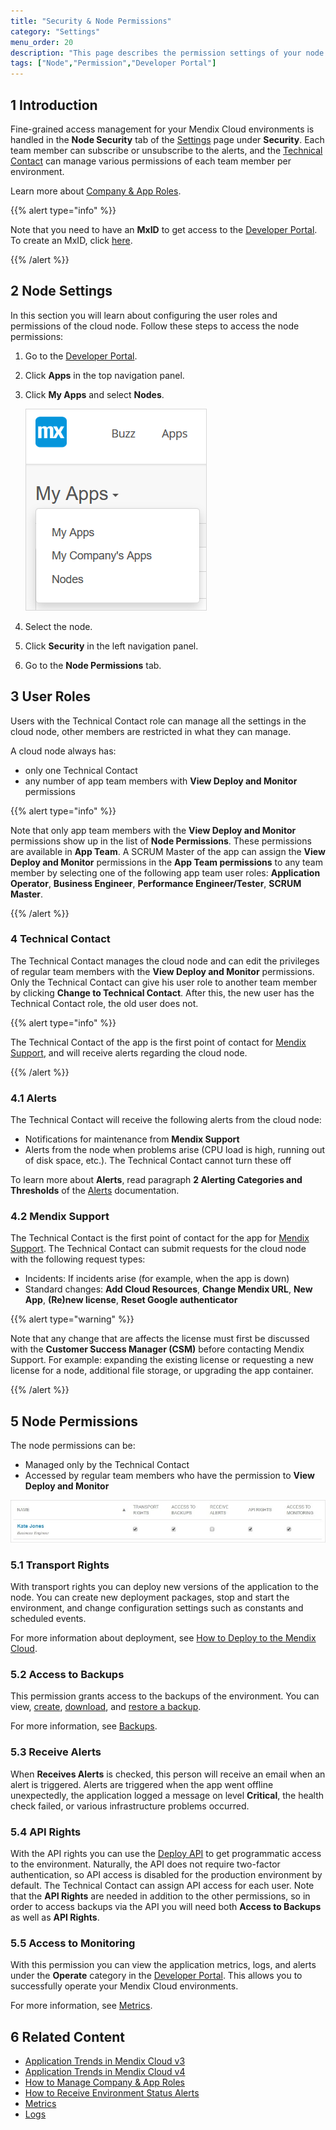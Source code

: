 ```yaml
---
title: "Security & Node Permissions"
category: "Settings"
menu_order: 20
description: "This page describes the permission settings of your node."
tags: ["Node","Permission","Developer Portal"]
---
```


## 1 Introduction

Fine-grained access management for your Mendix Cloud environments is handled in the **Node Security** tab of the [Settings](/developerportal/settings) page under **Security**. Each team member can subscribe or unsubscribe to the alerts, and the [Technical Contact](/developerportal/company-app-roles/technical-contact) can manage various permissions of each team member per environment.

Learn more about [Company & App Roles](/developerportal/company-app-roles/index).

{{% alert type="info" %}}

Note that you need to have an **MxID** to get access to the [Developer Portal](http://home.mendix.com). To create an MxID, click [here](http://www.mendix.com/try-now/?utm_source=documentation&utm_medium=community&utm_campaign=signup).

{{% /alert %}}


## 2 Node Settings

In this section you will learn about configuring the user roles and permissions of the cloud node. Follow these steps to access the node permissions:

1.  Go to the [Developer Portal](http://home.mendix.com).
2.  Click **Apps** in the top navigation panel.
3.  Click **My Apps** and select **Nodes**.

    ![](attachments/myapps.png)

4.  Select the node.
5.  Click **Security** in the left navigation panel.
6.  Go to the **Node Permissions** tab.

## 3 User Roles

Users with the Technical Contact role can manage all the settings in the cloud node, other members are restricted in what they can manage.

A cloud node always has:
* only one Technical Contact
* any number of app team members with **View Deploy and Monitor** permissions

{{% alert type="info" %}}

Note that only app team members with the **View Deploy and Monitor** permissions show up in the list of **Node Permissions**. These permissions are available in **App Team**. A SCRUM Master of the app can assign the **View Deploy and Monitor** permissions in the **App Team permissions** to any team member by selecting one of the following app team user roles: **Application Operator**, **Business Engineer**, **Performance Engineer/Tester**, **SCRUM Master**.

{{% /alert %}}

### 4 Technical Contact

The Technical Contact manages the cloud node and can edit the privileges of regular team members with the **View Deploy and Monitor** permissions. Only the Technical Contact can give his user role to another team member by clicking **Change to Technical Contact**. After this, the new user has the Technical Contact role, the old user does not.

{{% alert type="info" %}}

The Technical Contact of the app is the first point of contact for [Mendix Support](https://support.mendix.com/hc/en-us), and will receive alerts regarding the cloud node.

{{% /alert %}}

### 4.1 Alerts

The Technical Contact will receive the following alerts from the cloud node:

*   Notifications for maintenance from **Mendix Support**
*   Alerts from the node when problems arise (CPU load is high, running out of disk space, etc.). The Technical Contact cannot turn these off

To learn more about **Alerts**, read paragraph **2 Alerting Categories and Thresholds** of the [Alerts](/developerportal/operate/monitoring-application-health) documentation.

### 4.2 Mendix Support

The Technical Contact is the first point of contact for the app for [Mendix Support](https://support.mendix.com/hc/en-us). The Technical Contact can submit requests for the cloud node with the following request types:

*   Incidents: If incidents arise (for example, when the app is down)
*   Standard changes: **Add Cloud Resources**, **Change Mendix URL**, **New App**, **(Re)new license**, **Reset Google authenticator**

{{% alert type="warning" %}}

Note that any change that are affects the license must first be discussed with the **Customer Success Manager (CSM)** before contacting Mendix Support. For example: expanding the existing license or requesting a new license for a node, additional file storage, or upgrading the app container.

{{% /alert %}}

## 5 Node Permissions

The node permissions can be:

* Managed only by the Technical Contact
* Accessed by regular team members who have the permission to **View Deploy and Monitor**

![](attachments/nodepermission.jpg)

### 5.1 Transport Rights

With transport rights you can deploy new versions of the application to the node. You can create new deployment packages, stop and start the environment, and change configuration settings such as constants and scheduled events.

For more information about deployment, see [How to Deploy to the Mendix Cloud](/developerportal/deploy/mendix-cloud-deploy).

### 5.2 Access to Backups

This permission grants access to the backups of the environment. You can view, [create](/developerportal/howto/how-to-create-backup), [download](/developerportal/howto/how-to-download-a-backup), and [restore a backup](/developerportal/howto/how-to-restore-a-backup).

For more information, see [Backups](/developerportal/operate/backups).

### 5.3 Receive Alerts

When **Receives Alerts** is checked, this person will receive an email when an alert is triggered. Alerts are triggered when the app went offline unexpectedly, the application logged a message on level **Critical**, the health check failed, or various infrastructure problems occurred.

### 5.4 API Rights

With the API rights you can use the [Deploy API](/apidocs-mxsdk/apidocs/deploy-api) to get programmatic access to the environment. Naturally, the API does not require two-factor authentication, so API access is disabled for the production environment by default. The Technical Contact can assign API access for each user. Note that the **API Rights** are needed in addition to the other permissions, so in order to access backups via the API you will need both **Access to Backups** as well as **API Rights**.

### 5.5 Access to Monitoring

With this permission you can view the application metrics, logs, and alerts under the **Operate** category in the [Developer Portal](http://home.mendix.com). This allows you to successfully operate your Mendix Cloud environments.

For more information, see [Metrics](/developerportal/operate/metrics).

## 6 Related Content

* [Application Trends in Mendix Cloud v3](/developerportal/operate/trends)
* [Application Trends in Mendix Cloud v4](/developerportal/operate/trends-v4)
* [How to Manage Company & App Roles](/developerportal/company-app-roles/manage-roles)
* [How to Receive Environment Status Alerts](/developerportal/operate/receive-alerts)
* [Metrics](/developerportal/operate/metrics)
* [Logs](/developerportal/operate/logs)
